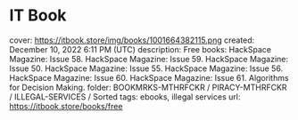 # IT Book

cover: https://itbook.store/img/books/1001664382115.png
created: December 10, 2022 6:11 PM (UTC)
description: Free books: HackSpace Magazine: Issue 58. HackSpace Magazine: Issue 59. HackSpace Magazine: Issue 50. HackSpace Magazine: Issue 55. HackSpace Magazine: Issue 56. HackSpace Magazine: Issue 60. HackSpace Magazine: Issue 61. Algorithms for Decision Making.
folder: BOOKMRKS-MTHRFCKR / PIRACY-MTHRFCKR / ILLEGAL-SERVICES / Sorted
tags: ebooks, illegal services
url: https://itbook.store/books/free